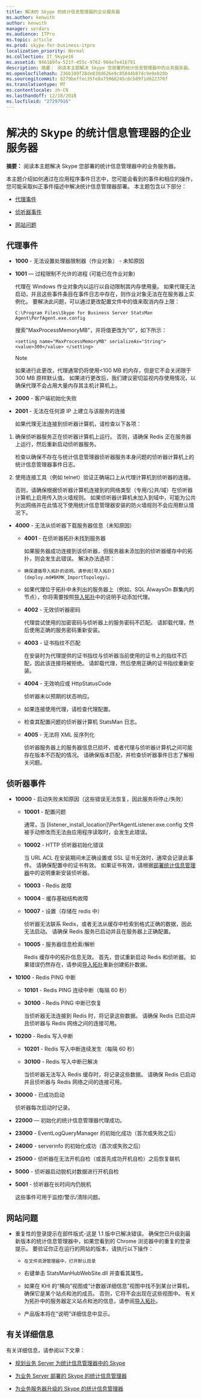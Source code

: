 ```yaml
---
title: 解决的 Skype 的统计信息管理器的企业服务器
ms.author: kenwith
author: kenwith
manager: serdars
ms.audience: ITPro
ms.topic: article
ms.prod: skype-for-business-itpro
localization_priority: Normal
ms.collection: IT_Skype16
ms.assetid: 946189fa-521f-455c-9762-904e7e41b791
description: 摘要： 阅读本主题解决 Skype 您部署的统计信息管理器中的业务服务器。
ms.openlocfilehash: 236b109f28de838d626e9c85844b87dc9e9eb20b
ms.sourcegitcommit: 8279beffec35fe8a75968245c6cb09f1d622370f
ms.translationtype: MT
ms.contentlocale: zh-CN
ms.lasthandoff: 12/18/2018
ms.locfileid: "27297916"
---
```

# <a name="troubleshoot-statistics-manager-for-skype-for-business-server"></a>解决的 Skype 的统计信息管理器的企业服务器
 
**摘要：** 阅读本主题解决 Skype 您部署的统计信息管理器中的业务服务器。
  
本主题介绍如何通过在应用程序事件日志中，您可能会看到的事件和相应的操作，您可能采取纠正事件描述中解决统计信息管理器部署。 本主题包含以下部分：
  
- [代理事件](troubleshoot.md#BKMK_Agent)
    
- [侦听器事件](troubleshoot.md#BKMK_Listener)
    
- [网站问题](troubleshoot.md#BKMK_Website)
    
## <a name="agent-events"></a>代理事件
<a name="BKMK_Agent"> </a>

- **1000** - 无法设置处理器限制器（作业对象） - 未知原因
    
- **1001** — 过程限制不允许的进程 (可能已在作业对象)
    
    代理在 Windows 作业对象内以运行以自动限制其内存使用量。 如果代理无法启动，并且这些事件条目在事件日志中存在，则作业对象无法在在服务器上实例化。 要解决此问题，可以通过更改配置文件中的值来取消内存上限：
    
  ```
  C:\Program Files\Skype for Business Server StatsMan Agent\PerfAgent.exe.config
  ```

    搜索"MaxProcessMemoryMB"，并将值更改为"0"，如下所示：
    
  ```
  <setting name="MaxProcessMemoryMB" serializeAs="String"> <value>300</value> </setting>
  ```

    > [!NOTE]
    > 如果进行此更改，代理通常仍将使用\<100 MB 的内存，但是它不会关闭限于 300 MB 原样默认值。 如果进行更改后，我们建议密切监视内存使用情况，以确保代理不会占用大量内存其主机计算机上。 
  
- **2000** - 客户端初始化失败
    
- **2001** - 无法在任何源 IP 上建立与该服务的连接
    
    如果代理无法连接到侦听器计算机，请检查以下各项：
    
1. 确保侦听器服务正在侦听器计算机上运行。 否则，请确保 Redis 正在服务器上运行，然后重新启动侦听器服务。
    
    检查以确保不存在与统计信息管理器侦听器服务本身问题的侦听器计算机上的统计信息管理器事件日志。
    
2. 使用连接工具（例如 telnet）验证正确端口上从代理计算机到侦听器的连接。
    
    否则，请确保根据侦听器计算机连接到的网络类型（专用/公共/域）在侦听器计算机上启用传入防火墙规则。 如果侦听器计算机未加入到域中，可能为公共列出网络并在此情况下使用统计信息管理器安装的防火墙规则不会应用默认情况下。
    
- **4000** - 无法从侦听器下载服务器信息（未知原因）
    
  - **4001** - 在侦听器拓扑未找到服务器
    
    如果服务器成功连接到该侦听器，但服务器未添加到的侦听器缓存中的拓扑，则会发生此错误。 解决办法选项：
    
  - 	确保遵循导入拓扑的说明。请参阅[导入拓扑](deploy.md#BKMK_ImportTopology)。   
    
  - 如果代理位于拓扑中未列出的服务器上（例如，SQL AlwaysOn 群集内的节点），你将需要按照[导入拓扑](deploy.md#BKMK_ImportTopology)中的说明手动添加代理。
    
  - **4002** - 无效侦听器密码
    
    代理尝试使用的加密密码与侦听器上的服务密码不匹配。 请卸载代理，然后使用正确的服务密码重新安装。
    
  - **4003** - 证书指纹不匹配
    
    在安装时为代理提供的证书指纹与侦听器当前使用的证书上的指纹不匹配，因此该连接将被拒绝。 请卸载代理，然后使用正确的证书指纹重新安装。
    
  - **4004** - 无效响应或 HttpStatusCode
    
    侦听器未以预期的状态响应。   
    
  - 如果连接使用代理，请检查代理配置。
    
  - 检查其配置问题的侦听器计算机 StatsMan 日志。
    
  - **4005** - 无法将 XML 反序列化
    
    侦听器服务器上的服务器信息已损坏，或者代理与侦听器计算机之间可能存在版本不匹配的情况。 请确保版本匹配，并检查侦听器事件日志了解相关问题。
    
## <a name="listener-events"></a>侦听器事件
<a name="BKMK_Listener"> </a>

- **10000** - 启动失败未知原因（这些错误无法恢复，因此服务将停止/失败）
    
  - **10001** - 配置问题
    
    通常，当 [listener_install_location]\PerfAgentListener.exe.config 文件被手动修改而无法由应用程序读取时，会发生此错误。
    
  - **10002** - HTTP 侦听器初始化错误
    
    当 URL ACL 在安装期间未正确设置或 SSL 证书无效时，通常会记录此事件。 请确保配置中的证书有效。 如果证书有效，请根据[部署统计信息管理器](deploy.md#BKMK_Deploy)中的说明重新安装侦听器。
    
  - **10003** - Redis 故障
    
  - **10004** - 缓存基础结构故障
    
  - **10007** - 设置（存储在 redis 中）
    
    侦听器无法联系 Redis，或者无法从缓存中检索到格式正确的数据，因此无法启动。 请确保 Redis 服务已启动并且在服务器上正确配置。
    
  - **10005** - 服务器信息检索/解析
    
    Redis 缓存中的拓扑信息无效。 首先，尝试重新启动 Redis 和侦听器。 如果错误仍然存在，请参阅[导入拓扑](deploy.md#BKMK_ImportTopology)重新创建拓扑数据。
    
- **10100** - Redis PING 中断
    
  - **10101** - Redis PING 连续中断（每隔 60 秒）
    
  - **30100** - Redis PING 中断已恢复
    
    当侦听器无法连接到 Redis 时，将记录这些数据。 请确保 Redis 已启动并且侦听器与 Redis 网络之间的连接可用。
    
- **10200** - Redis 写入中断
    
  - **10201** - Redis 写入中断连续发生（每隔 60 秒）
    
  - **30100** - Redis 写入中断已解决
    
    当侦听器无法写入 Redis 缓存时，将记录这些数据。 请确保 Redis 已启动并且侦听器与 Redis 网络之间的连接可用。
    
- **30000** - 已成功启动
    
    侦听器每次启动时记录。
    
- **22000** — 初始化的统计信息管理器代理成功。
    
- **23000** - EventLogQueryManager 的初始化成功（首次或失败之后）
    
- **24000** - serverinfo 的初始化成功（首次或失败之后）
    
- **25000** - 侦听器在无法开机自检（或首先成功开机自检）之后恢复联机
    
- **5000** - 侦听器启动脱机对数据进行开机自检
    
- **5001** - 侦听器在长时间内仍脱机
    
    这些事件可用于监控/警示/清除问题。
    
## <a name="website-issues"></a>网站问题
<a name="BKMK_Website"> </a>

- 重复性的登录提示在部件版式-这是 1.1 版中已解决错误。 确保您已升级到最新版本的统计信息管理器中，如果您看到的 Chrome 浏览器中的重复的登录提示。 要验证你正在运行的网站的版本，请执行以下操作：
    
  - 	在文件资源管理器中，打开默认目录
    
  - 右键单击 StatsManHubWebSite.dll 并查看其属性。
    
  - 如果在 KHI 的“横向”视图或“计数器详细信息”视图中找不到某台计算机，确保它是某个站点和池的成员。 否则，它将不会出现在这些视图中。 有关为拓扑中的服务器定义站点和池的信息，请参阅[导入拓扑](deploy.md#BKMK_ImportTopology)。
    
  - 产品版本将在“说明”详细信息中显示。
    
## <a name="for-more-information"></a>有关详细信息
<a name="BKMK_Website"> </a>

有关详细信息，请参阅以下文章：
  
- [规划业务 Server 为统计信息管理器中的 Skype](plan.md)
    
- [为业务 Server 部署的 Skype 的统计信息管理器](deploy.md)
    
- [为业务服务器升级的 Skype 的统计信息管理器](upgrade.md)
